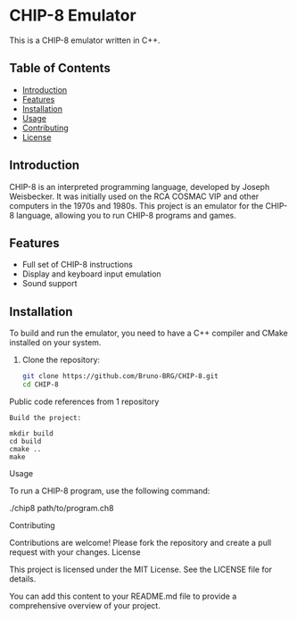 # CHIP-8 Emulator

This is a CHIP-8 emulator written in C++.

## Table of Contents
- [Introduction](#introduction)
- [Features](#features)
- [Installation](#installation)
- [Usage](#usage)
- [Contributing](#contributing)
- [License](#license)

## Introduction
CHIP-8 is an interpreted programming language, developed by Joseph Weisbecker. It was initially used on the RCA COSMAC VIP and other computers in the 1970s and 1980s. This project is an emulator for the CHIP-8 language, allowing you to run CHIP-8 programs and games.

## Features
- Full set of CHIP-8 instructions
- Display and keyboard input emulation
- Sound support

## Installation
To build and run the emulator, you need to have a C++ compiler and CMake installed on your system.

1. Clone the repository:
   ```sh
   git clone https://github.com/Bruno-BRG/CHIP-8.git
   cd CHIP-8

Public code references from 1 repository

    Build the project:

    mkdir build
    cd build
    cmake ..
    make

Usage

To run a CHIP-8 program, use the following command:

./chip8 path/to/program.ch8

Contributing

Contributions are welcome! Please fork the repository and create a pull request with your changes.
License

This project is licensed under the MIT License. See the LICENSE file for details.


You can add this content to your README.md file to provide a comprehensive overview of your project.

